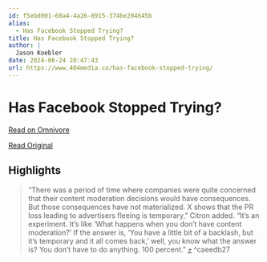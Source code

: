 ```yaml
---
id: f5ebd001-68a4-4a26-8915-374be204645b
alias:
  - Has Facebook Stopped Trying?
title: Has Facebook Stopped Trying?
author: |
  Jason Koebler
date: 2024-06-24 20:47:43
url: https://www.404media.co/has-facebook-stopped-trying/
---
```


# Has Facebook Stopped Trying?

[Read on Omnivore](https://omnivore.app/me/has-facebook-stopped-trying-1904bca3cba)

[Read Original](https://www.404media.co/has-facebook-stopped-trying/)

## Highlights

> “There was a period of time where companies were quite concerned that their content moderation decisions would have consequences. But those consequences have not materialized. X shows that the PR loss leading to advertisers fleeing is temporary,” Citron added. “It’s an experiment. It’s like ‘What happens when you don’t have content moderation?’ If the answer is, ‘You have a little bit of a backlash, but it’s temporary and it all comes back,’ well, you know what the answer is? You don’t have to do anything. 100 percent.” [⤴️](https://omnivore.app/me/has-facebook-stopped-trying-1904bca3cba#caeedb27-b017-49e3-9462-634442970eb8)  ^caeedb27

